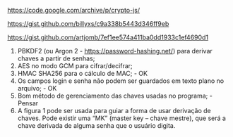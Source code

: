 
https://code.google.com/archive/p/crypto-js/

https://gist.github.com/billyxs/c9a338b5443d346ff9eb

https://gist.github.com/artjomb/7ef1ee574a411ba0dd1933c1ef4690d1


1. PBKDF2 (ou Argon 2 - https://password-hashing.net/) para derivar chaves a partir de senhas;
2. AES no modo GCM para cifrar/decifrar;
3. HMAC SHA256 para o cálculo de MAC; - OK
4. Os campos login e senha não podem ser guardados em texto plano no arquivo; - OK
5. Bom método de gerenciamento das chaves usadas no programa; - Pensar
6. A figura 1 pode ser usada para guiar a forma de usar derivação de chaves. Pode existir uma “MK” (master key – chave mestre), que será a chave derivada de alguma senha que o usuário digita.